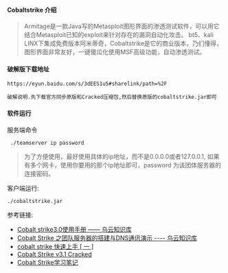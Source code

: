 
#### Cobaltstrike 介绍
> Armitage是一款Java写的Metasploit图形界面的渗透测试软件，可以用它结合Metasploit已知的exploit来针对存在的漏洞自动化攻击。
> bt5、kali LINX下集成免费版本阿米蒂奇，Cobaltstrike是它的商业版本，乃们懂得，图形界面非常友好，一键傻瓜化使用MSF高级功能，自动渗透测试。

#### 破解版下载地址
```
https://eyun.baidu.com/s/3dEES1u5#sharelink/path=%2F

破解说明.先下载官方同步原版和Cracked压缩包,然后替换原版的cobaltstrike.jar即可
```

#### 软件运行

服务端命令

```
 ./teamserver ip password

```
> 为了方便使用，最好使用具体的ip地址，而不是0.0.0.0或者127.0.0.1, 如果有多个网卡，使用你要用的那个ip地址即可，password 为该团体服务器的连接密码。


客户端运行:

```
./cobaltstrike.jar
```



参考链接:

- [Cobalt strike3.0使用手册 —— 乌云知识库](http://wy.ichenfei.com/wooyun_drops/drops/tips-10345.html)
- [Cobalt Strike 之团队服务器的搭建与DNS通讯演示 ---- 乌云知识库](http://drops.ichenfei.com/tools-1475.html)
- [cobalt strike 快速上手 [ 一 ]](https://klionsec.github.io/2017/09/23/cobalt-strike/)
- [Cobalt Strike v3.1 Cracked](https://www.secpulse.com/archives/40799.html)
- [Cobalt Strike学习笔记](http://www.freebuf.com/sectool/133369.html)
